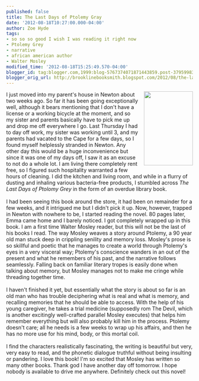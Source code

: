 ```yaml
---
published: false
title: The Last Days of Ptolemy Gray
date: '2012-08-18T10:27:00.000-04:00'
author: Zoe Hyde
tags:
- so so so good I wish I was reading it right now
- Ptolemy Grey
- narrative
- african american author
- Walter Mosley
modified_time: '2012-08-18T15:25:49.570-04:00'
blogger_id: tag:blogger.com,1999:blog-5767374071871443859.post-3795998318022823602
blogger_orig_url: http://brooklinebooksmith.blogspot.com/2012/08/the-last-days-of-ptolemy-gray.html
---
```


<div class="separator" style="clear: both; text-align: center;"><a href="http://photo.goodreads.com/books/1287702268l/7951334.jpg" imageanchor="1" style="clear: right; float: right; margin-bottom: 1em; margin-left: 1em;"><img border="0" height="200" src="http://photo.goodreads.com/books/1287702268l/7951334.jpg" width="132" /></a></div>I just moved into my parent's house in Newton about two weeks ago. So far it has been going exceptionally well, although it bears mentioning that I don't have a license or a working bicycle at the moment, and so my sister and parents basically have to pick me up and drop me off everywhere I go. Last&nbsp;Thursday&nbsp;I had to day off work, my sister was working until 3, and my parents had vacated to the Cape for a few days, so I found myself helplessly stranded in Newton. Any other day this would be a huge inconvenience but since it was one of my days off, I saw it as an excuse to not do a whole lot. I am living there completely rent free, so I figured such hospitality warranted a few hours of cleaning. I did the kitchen and living room, and while in a flurry of dusting and inhaling various bacteria-free products, I stumbled across <i>The Last Days of Ptolomy Grey </i>in the form of an overdue library book.<br /><br />I had been seeing this book around the store, it had been on remainder for a few weeks, and it intrigued me but I didn't pick it up. Now, however, trapped in Newton with nowhere to be, I started reading the novel. 80 pages later, Emma came home and I barely noticed. I got completely wrapped up in this book. I am a first time Walter Mosley reader, but this will not be the last of his books I read. The way Mosley weaves a story around Ptolemy, a 90 year old man stuck deep in crippling senility and memory loss. Mosley's prose is so skillful and poetic that he manages to create a world through Ptolemy's eyes in a very visceral way; Ptolemy's conscience wanders in an out of the present and what he remembers of his past, and the narrative follows seamlessly. Falling back on familiar literary tropes is easily done when talking about memory, but Mosley manages not to make me cringe while threading together time.<br /><br />I haven't finished it yet, but essentially what the story is about so far is an old man who has trouble deciphering what is real and what is memory, and recalling memories that he should be able to access. With the help of his young caregiver, he takes a trial medicine (supposedly&nbsp;rom The Devil, which is another excitingly well-crafted parallel Mosley executes) that helps him remember everything but will also probably kill him in the process. Ptolemy doesn't care; all he needs is a few weeks to wrap up his affairs, and then he has no more use for his mind, body, or this mortal coil.<br /><br />I find the characters realistically fascinating, the writing is beautiful but very, very easy to read, and the phonetic dialogue truthful without being insulting or pandering. I love this book! I'm so excited that Mosley has written so many other books. Thank god I have another day off tomorrow. I hope nobody is available to drive me anywhere. Definitely check out this novel!